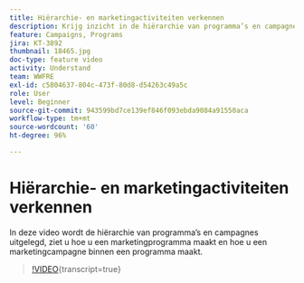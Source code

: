 ```yaml
---
title: Hiërarchie- en marketingactiviteiten verkennen
description: Krijg inzicht in de hiërarchie van programma’s en campagnes, het maken van een marketingprogramma en het maken van een marketingcampagne binnen een programma.
feature: Campaigns, Programs
jira: KT-3892
thumbnail: 18465.jpg
doc-type: feature video
activity: Understand
team: WWFRE
exl-id: c5804637-804c-473f-80d8-d54263c49a5c
role: User
level: Beginner
source-git-commit: 943599bd7ce139ef846f093ebda9084a91550aca
workflow-type: tm+mt
source-wordcount: '60'
ht-degree: 96%

---
```


# Hiërarchie- en marketingactiviteiten verkennen

In deze video wordt de hiërarchie van programma’s en campagnes uitgelegd, ziet u hoe u een marketingprogramma maakt en hoe u een marketingcampagne binnen een programma maakt.

>[!VIDEO](https://video.tv.adobe.com/v/18465?learn=on){transcript=true}

